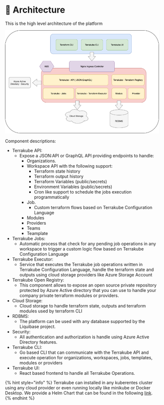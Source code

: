 # 📐 Architecture

This is the high level architecture of the platform

![](../.gitbook/assets/terrakube.drawio.png)

Component descriptions:

* Terrakube API:&#x20;
  * Expose a JSON:API or GraphQL API providing endpoints to handle:
    * Organizations.
    * Workspace API with the following support:
      * Terraform state history
      * Terraform output history
      * Terraform Variables (public/secrets)&#x20;
      * Environment Variables  (public/secrets)
      * Cron like support to schedule the jobs execution programmatically
    * Job.
      * Custom terraform flows based on Terrakube Configuration Language
    * Modules
    * Providers
    * Teams
    * Teamplate
* Terrakube Jobs:
  * Automatic process that check for any pending job operations in any workspace to trigger a custom logic flow based on Terrakube Configuration Language
* Terrakube Executor:
  * Service that executes the Terrakube job operations written in Terrakube Configuration Language,  handle the terraform state and outputs using cloud storage providers like Azure Storage Account
* Terrakube Open Registry:
  * This component allows to expose an open source private repository protected by Azure Active directory that you can use to handle your company private terraform modules or providers.
* Cloud Storage:
  * Cloud storage to handle terraform state, outputs and terraform modules used by terraform CLI
* RDBMS:
  * The platform can be used with any database supported by the Liquibase project.
* Security:&#x20;
  * All authentication and authorization is handle using Azure Active Directory features.
* Terrakube CLI:
  * Go based CLI that can communicate with the Terrakube API and execute operation for organizations, workspaces, jobs, templates, modules or providers
* Terrakube UI:
  * React based frontend to handle all Terrakube Operations.

{% hint style="info" %}
Terrakube can installed in any kuberentes cluster using any cloud provider or even running locally like minikube or Docker Desktop. We provide a Helm Chart that can be found in the following [link](https://github.com/AzBuilder/terrakube-helm-chart).
{% endhint %}
